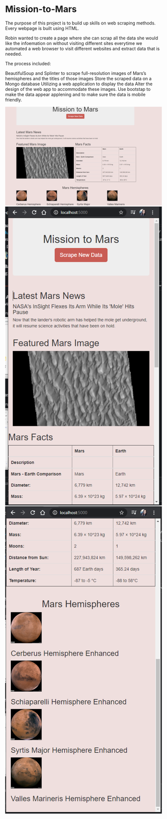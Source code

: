 # Mission-to-Mars

The purpose of this project is to build up skills on web scraping methods. Every webpage is built using HTML. 

Robin wanted to create a page where she can scrap all the data she would like the infoemation on without visiting different sites everytime we automated a web browser to visit different websites and extract data that is needed.

The process included:

BeautifulSoup and Splinter to scrape full-resolution images of Mars’s hemispheres and the titles of those images
Store the scraped data on a Mongo database
Utilizing a web application to display the data
Alter the design of the web app to accommodate these images.
Use bootstap to make the data appear applening and to make sure the data is mobile friendly. 

 ![mission_mars](mission_mars.PNG)
 ![mission_mobile1](mission_mobile1.PNG)
 ![mission_mobile2](mission_mobile2.PNG)
